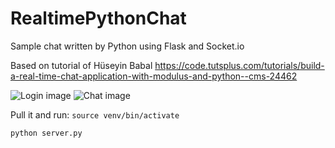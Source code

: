 # RealtimePythonChat
Sample chat written by Python using Flask and Socket.io

Based on tutorial of Hüseyin Babal
https://code.tutsplus.com/tutorials/build-a-real-time-chat-application-with-modulus-and-python--cms-24462

![Login image](https://raw.githubusercontent.com/quangtqag/RealtimePythonChat/master/galery/ss1.png "")
![Chat image](https://raw.githubusercontent.com/quangtqag/RealtimePythonChat/master/galery/ss2.png "")

Pull it and run: 
`source venv/bin/activate`

`python server.py`
